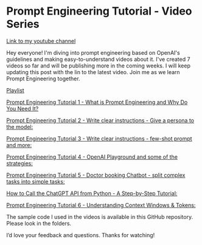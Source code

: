 # Prompt Engineering Tutorial - Video Series
[Link to my youtube channel](https://youtube.com/@learnwithaji)

Hey everyone!
I'm diving into prompt engineering based on OpenAI's guidelines and making easy-to-understand videos about it. I've created 7 videos so far and will be publishing more in the coming weeks. I will keep updating this post with the lin to the latest video. Join me as we learn Prompt Engineering together.

[Playlist](https://www.youtube.com/playlist?list=PLb4ejiaqMhBzLuAGw1JfVCSG6nbjDKxtX)

[Prompt Engineering Tutorial 1 - What is Prompt Engineering and Why Do You Need It? ](https://youtu.be/7UC0ZEUAzu4)

[Prompt Engineering Tutorial 2 - Write clear instructions - Give a persona to the model: ](https://youtu.be/B-CxCTz68UU)

[Prompt Engineering Tutorial 3 - Write clear instructions - few-shot prompt and more: ](https://youtu.be/4zfZ1kmsuak)

[Prompt Engineering Tutorial 4 - OpenAI Playground and some of the strategies: ](https://youtu.be/2vFB7CbwZHM)

[Prompt Engineering Tutorial 5 - Doctor booking Chatbot - split complex tasks into simple tasks: ](https://youtu.be/DywZmkYseP8)

[How to Call the ChatGPT API from Python - A Step-by-Step Tutorial: ](https://youtu.be/qb-MYGEibbQ)

[Prompt Engineering Tutorial 6 - Understanding Context Windows & Tokens: ](https://youtu.be/bBH8sQd_mfs)

The sample code I used in the videos is available in this GitHub repository. Please look in the folders.

I’d love your feedback and questions. Thanks for watching!
